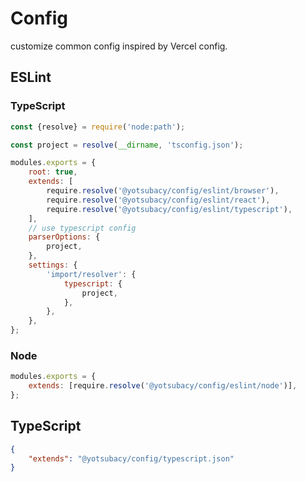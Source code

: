 # Config

customize common config inspired by Vercel config.

## ESLint

### TypeScript

```js
const {resolve} = require('node:path');

const project = resolve(__dirname, 'tsconfig.json');

modules.exports = {
    root: true,
    extends: [
        require.resolve('@yotsubacy/config/eslint/browser'),
        require.resolve('@yotsubacy/config/eslint/react'),
        require.resolve('@yotsubacy/config/eslint/typescript'),
    ],
    // use typescript config
    parserOptions: {
        project,
    },
    settings: {
        'import/resolver': {
            typescript: {
                project,
            },
        },
    },
};
```

### Node

```js
modules.exports = {
    extends: [require.resolve('@yotsubacy/config/eslint/node')],
};
```

## TypeScript

```json
{
    "extends": "@yotsubacy/config/typescript.json"
}
```

